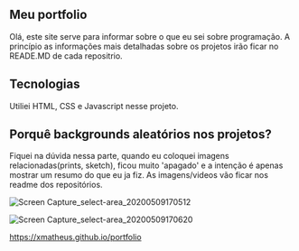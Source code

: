 ## Meu portfolio

Olá, este site serve para informar sobre o que eu sei sobre programação.
A princípio as informações mais detalhadas sobre os projetos irão ficar no READE.MD de cada repositrio.

## Tecnologias

Utiliei HTML, CSS e Javascript nesse projeto.

## Porquê backgrounds aleatórios nos projetos?

Fiquei na dúvida nessa parte, quando eu coloquei imagens relacionadas(prints, sketch), ficou muito 'apagado' e a intenção é apenas mostrar um resumo do que eu ja fiz. As imagens/videos vão ficar nos readme dos repositórios.


![Screen Capture_select-area_20200509170512](https://user-images.githubusercontent.com/34286800/81484922-8c104100-9217-11ea-9828-cbf94f78301b.png)

![Screen Capture_select-area_20200509170620](https://user-images.githubusercontent.com/34286800/81484923-903c5e80-9217-11ea-8ab4-a75f30df4a3c.gif)


https://xmatheus.github.io/portfolio
